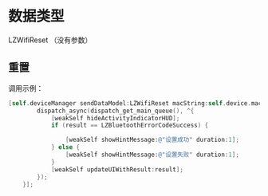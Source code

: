 <a name="739DD"></a>
# 数据类型
LZWifiReset （没有参数）

<a name="NCJAa"></a>
## 重置

调用示例：
```objectivec
[self.deviceManager sendDataModel:LZWifiReset macString:self.device.mac completion:^(LZBluetoothErrorCode result, id resp) {
        dispatch_async(dispatch_get_main_queue(), ^{
            [weakSelf hideActivityIndicatorHUD];
            if (result == LZBluetoothErrorCodeSuccess) {

                [weakSelf showHintMessage:@"设置成功" duration:1];
            } else {
                [weakSelf showHintMessage:@"设置失败" duration:1];
            }
            [weakSelf updateUIWithResult:result];
        });
    }];
```


